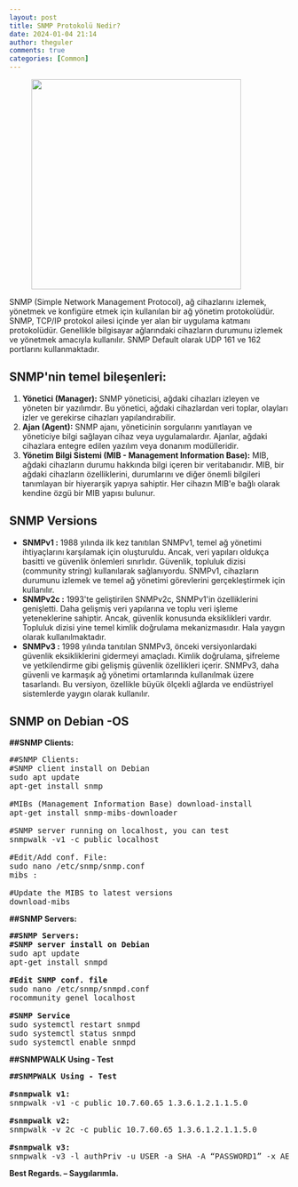```yaml
---
layout: post
title: SNMP Protokolü Nedir?
date: 2024-01-04 21:14
author: theguler
comments: true
categories: [Common]
---
```

<!-- wp:image {"lightbox":{"enabled":true},"id":10508,"width":"378px","height":"auto","sizeSlug":"large","linkDestination":"none"} -->
<figure class="wp-block-image size-large is-resized"><img src="https://theguler.wordpress.com/wp-content/uploads/2024/01/snmp.jpeg?w=568" alt="" class="wp-image-10508" style="width:378px;height:auto" /></figure>
<!-- /wp:image -->

<!-- wp:paragraph -->
<p>SNMP (Simple Network Management Protocol), ağ cihazlarını izlemek, yönetmek ve konfigüre etmek için kullanılan bir ağ yönetim protokolüdür. SNMP, TCP/IP protokol ailesi içinde yer alan bir uygulama katmanı protokolüdür. Genellikle bilgisayar ağlarındaki cihazların durumunu izlemek ve yönetmek amacıyla kullanılır. SNMP Default olarak UDP 161 ve 162 portlarını kullanmaktadır.</p>
<!-- /wp:paragraph -->

<!-- wp:heading -->
<h2 class="wp-block-heading"><strong>SNMP'nin temel bileşenleri:</strong></h2>
<!-- /wp:heading -->

<!-- wp:list {"ordered":true} -->
<ol><!-- wp:list-item -->
<li><strong>Yönetici (Manager):</strong> SNMP yöneticisi, ağdaki cihazları izleyen ve yöneten bir yazılımdır. Bu yönetici, ağdaki cihazlardan veri toplar, olayları izler ve gerekirse cihazları yapılandırabilir.</li>
<!-- /wp:list-item -->

<!-- wp:list-item -->
<li><strong>Ajan (Agent):</strong> SNMP ajanı, yöneticinin sorgularını yanıtlayan ve yöneticiye bilgi sağlayan cihaz veya uygulamalardır. Ajanlar, ağdaki cihazlara entegre edilen yazılım veya donanım modülleridir.</li>
<!-- /wp:list-item -->

<!-- wp:list-item -->
<li><strong>Yönetim Bilgi Sistemi (MIB - Management Information Base):</strong> MIB, ağdaki cihazların durumu hakkında bilgi içeren bir veritabanıdır. MIB, bir ağdaki cihazların özelliklerini, durumlarını ve diğer önemli bilgileri tanımlayan bir hiyerarşik yapıya sahiptir. Her cihazın MIB'e bağlı olarak kendine özgü bir MIB yapısı bulunur.</li>
<!-- /wp:list-item --></ol>
<!-- /wp:list -->

<!-- wp:heading -->
<h2 class="wp-block-heading"><strong>SNMP</strong> <strong>Versions</strong></h2>
<!-- /wp:heading -->

<!-- wp:list -->
<ul><!-- wp:list-item -->
<li><strong>SNMPv1 :</strong> 1988 yılında ilk kez tanıtılan SNMPv1, temel ağ yönetimi ihtiyaçlarını karşılamak için oluşturuldu. Ancak, veri yapıları oldukça basitti ve güvenlik önlemleri sınırlıdır. Güvenlik, topluluk dizisi (community string) kullanılarak sağlanıyordu. SNMPv1, cihazların durumunu izlemek ve temel ağ yönetimi görevlerini gerçekleştirmek için kullanılır.</li>
<!-- /wp:list-item -->

<!-- wp:list-item -->
<li><strong>SNMPv2c :</strong> 1993'te geliştirilen SNMPv2c, SNMPv1'in özelliklerini genişletti. Daha gelişmiş veri yapılarına ve toplu veri işleme yeteneklerine sahiptir. Ancak, güvenlik konusunda eksiklikleri vardır. Topluluk dizisi yine temel kimlik doğrulama mekanizmasıdır. Hala yaygın olarak kullanılmaktadır.</li>
<!-- /wp:list-item -->

<!-- wp:list-item -->
<li><strong>SNMPv3 :</strong> 1998 yılında tanıtılan SNMPv3, önceki versiyonlardaki güvenlik eksikliklerini gidermeyi amaçladı. Kimlik doğrulama, şifreleme ve yetkilendirme gibi gelişmiş güvenlik özellikleri içerir. SNMPv3, daha güvenli ve karmaşık ağ yönetimi ortamlarında kullanılmak üzere tasarlandı. Bu versiyon, özellikle büyük ölçekli ağlarda ve endüstriyel sistemlerde yaygın olarak kullanılır.</li>
<!-- /wp:list-item --></ul>
<!-- /wp:list -->

<!-- wp:heading -->
<h2 class="wp-block-heading"><strong>SNMP on Debian -OS</strong></h2>
<!-- /wp:heading -->

<!-- wp:paragraph -->
<p><strong>##SNMP Clients:</strong></p>
<!-- /wp:paragraph -->

<!-- wp:preformatted -->
<pre class="wp-block-preformatted">##SNMP Clients:<br>#SNMP client install on Debian<br>sudo apt update<br>apt-get install snmp<br><br>#MIBs (Management Information Base) download-install<br>apt-get install snmp-mibs-downloader<br><br>#SNMP server running on localhost, you can test<br>snmpwalk -v1 -c public localhost<br><br>#Edit/Add conf. File: <br>sudo nano /etc/snmp/snmp.conf<br>mibs :<br><br>#Update the MIBS to latest versions<br>download-mibs</pre>
<!-- /wp:preformatted -->

<!-- wp:paragraph -->
<p><strong>##SNMP Servers:</strong></p>
<!-- /wp:paragraph -->

<!-- wp:preformatted -->
<pre class="wp-block-preformatted"><strong>##SNMP Servers:</strong><br><strong>#SNMP server install on Debian</strong><br>sudo apt update<br>apt-get install snmpd<br><br><strong>#Edit SNMP conf. file </strong><br>sudo nano /etc/snmp/snmpd.conf<br>rocommunity genel localhost<br><br><strong>#<strong>SNMP </strong>Service</strong><br>sudo systemctl restart snmpd<br>sudo systemctl status snmpd<br>sudo systemctl enable snmpd</pre>
<!-- /wp:preformatted -->

<!-- wp:paragraph -->
<p><strong>##SNMPWALK Using - Test</strong></p>
<!-- /wp:paragraph -->

<!-- wp:preformatted -->
<pre class="wp-block-preformatted"><strong>##SNMPWALK Using - Test</strong><br><br><strong>#snmpwalk v1:</strong><br>snmpwalk -v1 -c public 10.7.60.65 1.3.6.1.2.1.1.5.0<br><br><strong>#snmpwalk v2:</strong><br>snmpwalk -v 2c -c public 10.7.60.65 1.3.6.1.2.1.1.5.0<br><br><strong>#snmpwalk v3:</strong><br>snmpwalk -v3 -l authPriv -u USER -a SHA -A “PASSWORD1” -x AES -X “PASSWORD1” 10.7.60.65:161</pre>
<!-- /wp:preformatted -->

<!-- wp:paragraph -->
<p><strong>Best Regards. – Saygılarımla.</strong></p>
<!-- /wp:paragraph -->
